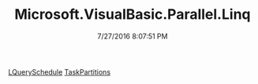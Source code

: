 ﻿---
title: Microsoft.VisualBasic.Parallel.Linq
date: 7/27/2016 8:07:51 PM
---

[LQuerySchedule](T-Microsoft.VisualBasic.Parallel.Linq.LQuerySchedule.html)
[TaskPartitions](T-Microsoft.VisualBasic.Parallel.Linq.TaskPartitions.html)

